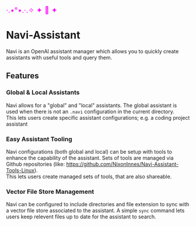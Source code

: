 
<span style="color: magenta; font-size: 20px;">·.•°•.·.✧ ✦ 🧚 ✦</span> 
# Navi-Assistant

Navi is an OpenAI assistant manager which allows you to quickly create assistants with useful tools and query them.

## Features
### Global & Local Assistants
Navi allows for a "global" and "local" assistants. The global assistant is used when there is not an `.navi` configuration in the current directory.  
This lets users create specific assistant configurations; e.g. a coding project assistant

### Easy Assistant Tooling
Navi configurations (both global and local) can be setup with tools to enhance the capability of the assistant. Sets of tools are managed via Github repositories (like: https://github.com/NixonInnes/Navi-Assistant-Tools-Linux).  
This lets users create managed sets of tools, that are also shareable.

### Vector File Store Management
Navi can be configured to include directories and file extension to sync with a vector file store associated to the assistant. A simple `sync` command lets users keep relevent files up to date for the assistant to search.

